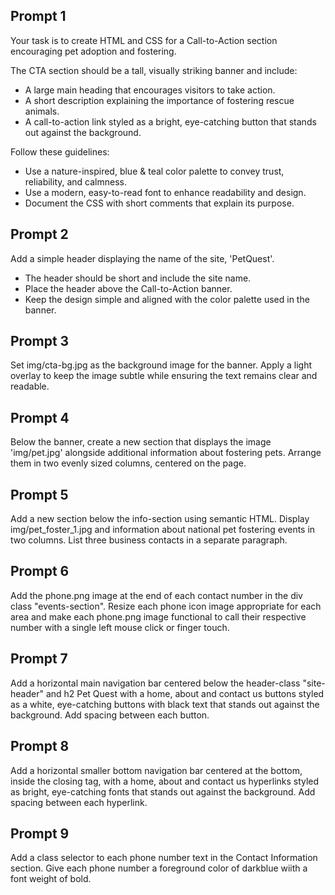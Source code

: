 ## Prompt 1
Your task is to create HTML and CSS for a Call-to-Action section encouraging pet adoption and fostering.

The CTA section should be a tall, visually striking banner and include:
- A large main heading that encourages visitors to take action.
- A short description explaining the importance of fostering rescue animals.
- A call-to-action link styled as a bright, eye-catching button that stands out against the background.

Follow these guidelines:
- Use a nature-inspired, blue & teal color palette to convey trust, reliability, and calmness.
- Use a modern, easy-to-read font to enhance readability and design.
- Document the CSS with short comments that explain its purpose.

## Prompt 2
Add a simple header displaying the name of the site, 'PetQuest'.
- The header should be short and include the site name.
- Place the header above the Call-to-Action banner.
- Keep the design simple and aligned with the color palette used in the banner.

## Prompt 3
Set img/cta-bg.jpg as the background image for the banner. Apply a light overlay to keep the image subtle while ensuring the text remains clear and readable.

## Prompt 4
Below the banner, create a new section that displays the image 'img/pet.jpg' alongside additional information about fostering pets. Arrange them in two evenly sized columns, centered on the page.

## Prompt 5
Add a new section below the info-section using semantic HTML. Display img/pet_foster_1.jpg and information about national pet fostering events in two columns. List three business contacts in a separate paragraph.

## Prompt 6
Add the phone.png image at the end of each contact number in the div class "events-section". Resize each phone icon image appropriate for each area and make each phone.png image functional to call their respective number with a single left mouse click or finger touch. 

## Prompt 7
Add a horizontal main navigation bar centered below the header-class "site-header" and h2 Pet Quest with a home, about and contact us buttons styled as a white, eye-catching buttons with black text that stands out against the background. Add spacing between each button. 

## Prompt 8
Add a horizontal smaller bottom navigation bar centered at the bottom, inside the closing </body> tag, with a home, about and contact us hyperlinks styled as bright, eye-catching fonts that stands out against the background. Add spacing between each hyperlink.

## Prompt 9
Add a class selector to each phone number text in the Contact Information section. Give each phone number a foreground color of darkblue wiith a font weight of bold.